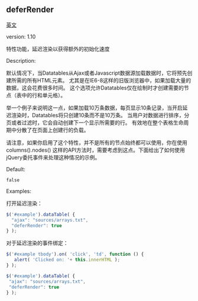
## deferRender

[英文](https://datatables.net/reference/option/deferRender "原链接")

version: 1.10

特性功能，延迟渲染以获得额外的初始化速度

Description:

默认情况下，当Datatables从Ajax或者Javascript数据源加载数据时，它将预先创建所需的所有HTML元素。
尤其是在IE6-8这样的旧版浏览器中，如果加载大量的数据，这会花费很多时间。
这个选项允许Datatables仅在绘制时才创建需要的节点（表中的行和单元格）。

举一个例子来说明这一点，如果加载10万条数据，每页显示10条记录，当开启延迟渲染时，Datatables将只创建10条而不是10万条。
当用户对数据进行排序，分页或者过滤时，它会自动创建下一个显示所需要的行。
有效地在整个表格生命周期中分散了在页面上创建行的负载。

请注意，如果你启用了这个特性，并不是所有的节点始终都可以使用，你在使用 columns().nodes() 
这样的API方法时，需要考虑到这点。下面给出了如何使用jQuery委托事件来处理这种情况的示例。

Default:

`false`

Examples:

打开延迟渲染：

  ```javascript
  $('#example').dataTable( {
    "ajax": "sources/arrays.txt",
    "deferRender": true
  } );
  ```
  
对于延迟渲染的事件绑定：

  ```javascript
 $('#example tbody').on( 'click', 'td', function () {
     alert( 'Clicked on: '+ this.innerHTML );
 } );
  
 $('#example').dataTable( {
   "ajax": "sources/arrays.txt",
   "deferRender": true
 } );
  ```